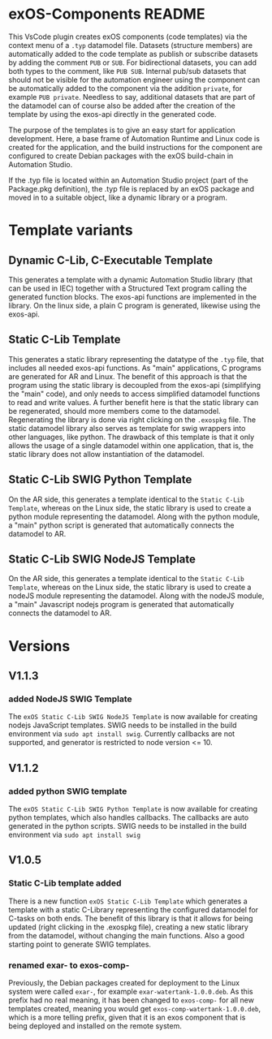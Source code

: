# exOS-Components README

This VsCode plugin creates exOS components (code templates) via the context menu of a `.typ` datamodel file. Datasets (structure members) are automatically added to the code template as publish or subscribe datasets by adding the comment `PUB` or `SUB`. For bidirectional datasets, you can add both types to the comment, like `PUB SUB`. Internal pub/sub datasets that should not be visible for the automation engineer using the component can be automatically added to the component via the addition `private`, for example `PUB private`. Needless to say, additional datasets that are part of the datamodel can of course also be added after the creation of the template by using the exos-api directly in the generated code. 

The purpose of the templates is to give an easy start for application development. Here, a base frame of Automation Runtime and Linux code is created for the application, and the build instructions for the component are configured to create Debian packages with the exOS build-chain in Automation Studio.

If the .typ file is located within an Automation Studio project (part of the Package.pkg definition), the .typ file is replaced by an exOS package and moved in to a suitable object, like a dynamic library or a program.

# Template variants

## Dynamic C-Lib, C-Executable Template

This generates a template with a dynamic Automation Studio library (that can be used in IEC) together with a Structured Text program calling the generated function blocks. The exos-api functions are implemented in the library. On the linux side, a plain C program is generated, likewise using the exos-api. 

## Static C-Lib Template

This generates a static library representing the datatype of the `.typ` file, that includes all needed exos-api functions. As "main" applications, C programs are generated for AR and Linux. The benefit of this approach is that the program using the static library is decoupled from the exos-api (simplifying the "main" code), and only needs to access simplified datamodel functions to read and write values. A further benefit here is that the static library can be regenerated, should more members come to the datamodel. Regenerating the library is done via right clicking on the `.exospkg` file. The static datamodel library also serves as template for swig wrappers into other languages, like python. The drawback of this template is that it only allows the usage of a single datamodel within one application, that is, the static library does not allow instantiation of the datamodel.

## Static C-Lib SWIG Python Template

On the AR side, this generates a template identical to the `Static C-Lib Template`, whereas on the Linux side, the static library is used to create a python module representing the datamodel. Along with the python module, a "main" python script is generated that automatically connects the datamodel to AR.

## Static C-Lib SWIG NodeJS Template

On the AR side, this generates a template identical to the `Static C-Lib Template`, whereas on the Linux side, the static library is used to create a nodeJS module representing the datamodel. Along with the nodeJS module, a "main" Javascript nodejs program is generated that automatically connects the datamodel to AR.

# Versions

## V1.1.3

### added NodeJS SWIG Template

The `exOS Static C-Lib SWIG NodeJS Template` is now available for creating nodejs JavaScript templates. SWIG needs to be installed in the build environment via `sudo apt install swig`. Currently callbacks are not supported, and generator is restricted to node version <= 10.

## V1.1.2

### added python SWIG template

The `exOS Static C-Lib SWIG Python Template` is now available for creating python templates, which also handles callbacks. The callbacks are auto generated in the python scripts. SWIG needs to be installed in the build environment via `sudo apt install swig`

## V1.0.5

### Static C-Lib template added

There is a new function `exOS Static C-Lib Template` which generates a template with a static C-Library representing the configured datamodel for C-tasks on both ends. The benefit of this library is that it allows for being updated (right clicking in the .exospkg file), creating a new static library from the datamodel, without changing the main functions. Also a good starting point to generate SWIG templates.  

### renamed exar- to exos-comp-

Previously, the Debian packages created for deployment to the Linux system were called `exar-`, for example `exar-watertank-1.0.0.deb`. As this prefix had no real meaning, it has been changed to `exos-comp-` for all new templates created, meaning you would get `exos-comp-watertank-1.0.0.deb`, which is a more telling prefix, given that it is an exos component that is being deployed and installed on the remote system.